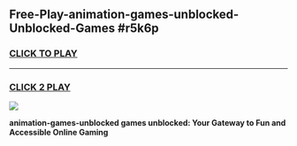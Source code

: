 
## Free-Play-animation-games-unblocked-Unblocked-Games #r5k6p
<h3>
<a href="https://news.freeplayer.one?title=animation-games-unblocked&ref=8M">CLICK TO PLAY</a></h3>
<hr>

<h3>
<a href="https://news.freeplayer.one?title=animation-games-unblocked&ref=8M">CLICK 2 PLAY</a>
  
</h3>

<a href="https://news.freeplayer.one?title=animation-games-unblocked&ref=8M"><img src="https://clearcache.store/games.png"></a>


**animation-games-unblocked games unblocked: Your Gateway to Fun and Accessible Online Gaming**
